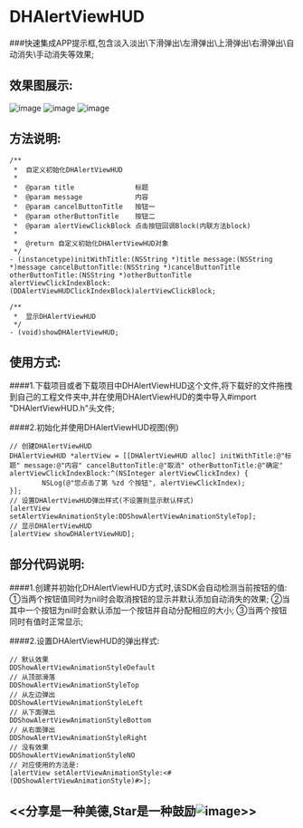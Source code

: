 # DHAlertViewHUD
###快速集成APP提示框,包含淡入淡出\下滑弹出\左滑弹出\上滑弹出\右滑弹出\自动消失\手动消失等效果;
## 效果图展示:
![image](https://github.com/dingding3w/DHAlertViewHUD/blob/master/DHAlertViewHUD/DesignSketchGIF/Untitled-1.gif) ![image](https://github.com/dingding3w/DHGuidePageHUD/blob/master/DHGuidePageHUD/DesignSketchGIF/Untitled-4.png) ![image](https://github.com/dingding3w/DHAlertViewHUD/blob/master/DHAlertViewHUD/DesignSketchGIF/Untitled-2.gif)

## 方法说明:
```objc
/**
 *  自定义初始化DHAlertViewHUD
 *
 *  @param title               标题
 *  @param message             内容
 *  @param cancelButtonTitle   按钮一
 *  @param otherButtonTitle    按钮二
 *  @param alertViewClickBlock 点击按钮回调Block(内联方法block)
 *
 *  @return 自定义初始化DHAlertViewHUD对象
 */
- (instancetype)initWithTitle:(NSString *)title message:(NSString *)message cancelButtonTitle:(NSString *)cancelButtonTitle otherButtonTitle:(NSString *)otherButtonTitle alertViewClickIndexBlock:(DDAlertViewHUDClickIndexBlock)alertViewClickBlock;
```
```objc
/**
 *  显示DHAlertViewHUD
 */
- (void)showDHAlertViewHUD;
```

## 使用方式:
####1.下载项目或者下载项目中DHAlertViewHUD这个文件,将下载好的文件拖拽到自己的工程文件夹中,并在使用DHAlertViewHUD的类中导入#import "DHAlertViewHUD.h"头文件;

####2.初始化并使用DHAlertViewHUD视图(例)
```objc
// 创建DHAlertViewHUD
DHAlertViewHUD *alertView = [[DHAlertViewHUD alloc] initWithTitle:@"标题" message:@"内容" cancelButtonTitle:@"取消" otherButtonTitle:@"确定" alertViewClickIndexBlock:^(NSInteger alertViewClickIndex) {
        NSLog(@"您点击了第 %zd 个按钮", alertViewClickIndex);
}];
// 设置DHAlertViewHUD弹出样式(不设置则显示默认样式)
[alertView setAlertViewAnimationStyle:DDShowAlertViewAnimationStyleTop];
// 显示DHAlertViewHUD
[alertView showDHAlertViewHUD];
```
## 部分代码说明:
####1.创建并初始化DHAlertViewHUD方式时,该SDK会自动检测当前按钮的值: ①当两个按钮值同时为nil时会取消按钮的显示并默认添加自动消失的效果; ②当其中一个按钮为nil时会默认添加一个按钮并自动分配相应的大小; ③当两个按钮同时有值时正常显示;

####2.设置DHAlertViewHUD的弹出样式:
```objc
// 默认效果
DDShowAlertViewAnimationStyleDefault
// 从顶部滑落
DDShowAlertViewAnimationStyleTop
// 从左边弹出
DDShowAlertViewAnimationStyleLeft
// 从下面弹出
DDShowAlertViewAnimationStyleBottom
// 从右面弹出
DDShowAlertViewAnimationStyleRight
// 没有效果
DDShowAlertViewAnimationStyleNO
// 对应使用的方法是:
[alertView setAlertViewAnimationStyle:<#(DDShowAlertViewAnimationStyle)#>];
```


## <<分享是一种美德,Star是一种鼓励![image](https://github.com/dingding3w/DHGuidePageHUD/blob/master/DHGuidePageHUD/DHGuidePageHUDExample/DHGuidePageHUDExampleUITests/Untitled-star/Untitled-star.png)>>